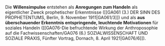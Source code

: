 
Die **Willensimpulse** entstehen als **Anregungen zum Handeln** als eigentlicher Zweck prophetischer Erkenntnisse ([[GA061 (3.) DER SINN DES PROPHETENTUMS, Berlin, 9. November 1911|GA061/3]]) und als **aus überschauender Erkenntnis entspringende, leuchtende Motivationen** für soziales Handeln ([[GA076-Die befruchtende Wirkung der Anthroposophie auf die Fachwissenschaften/GA076 (6.) SOZIALWISSENSCHAFT UND SOZIALE PRAXIS, Fünfter Vortrag, Dornach, 8. April 1921|GA076/6]]).
